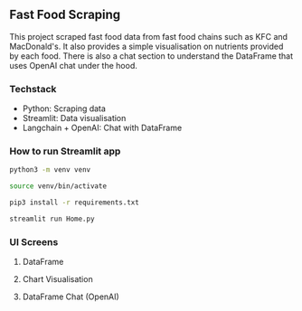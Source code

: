 ## Fast Food Scraping
This project scraped fast food data from fast food chains such as KFC and MacDonald's. It also provides a simple
visualisation on nutrients provided by each food. There is also a chat section to understand the DataFrame that uses OpenAI chat under the hood.

### Techstack
- Python: Scraping data
- Streamlit: Data visualisation
- Langchain + OpenAI: Chat with DataFrame

### How to run Streamlit app
```bash
python3 -m venv venv

source venv/bin/activate

pip3 install -r requirements.txt

streamlit run Home.py
```

### UI Screens
1. DataFrame

2. Chart Visualisation

3. DataFrame Chat (OpenAI)
